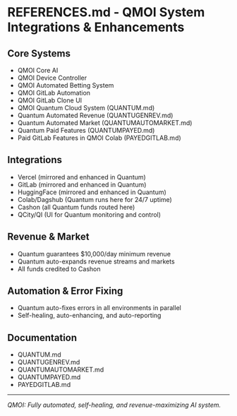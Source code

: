 # REFERENCES.md - QMOI System Integrations & Enhancements

## Core Systems
- QMOI Core AI
- QMOI Device Controller
- QMOI Automated Betting System
- QMOI GitLab Automation
- QMOI GitLab Clone UI
- QMOI Quantum Cloud System (QUANTUM.md)
- Quantum Automated Revenue (QUANTUGENREV.md)
- Quantum Automated Market (QUANTUMAUTOMARKET.md)
- Quantum Paid Features (QUANTUMPAYED.md)
- Paid GitLab Features in QMOI Colab (PAYEDGITLAB.md)

## Integrations
- Vercel (mirrored and enhanced in Quantum)
- GitLab (mirrored and enhanced in Quantum)
- HuggingFace (mirrored and enhanced in Quantum)
- Colab/Dagshub (Quantum runs here for 24/7 uptime)
- Cashon (all Quantum funds routed here)
- QCity/QI (UI for Quantum monitoring and control)

## Revenue & Market
- Quantum guarantees $10,000/day minimum revenue
- Quantum auto-expands revenue streams and markets
- All funds credited to Cashon

## Automation & Error Fixing
- Quantum auto-fixes errors in all environments in parallel
- Self-healing, auto-enhancing, and auto-reporting

## Documentation
- QUANTUM.md
- QUANTUGENREV.md
- QUANTUMAUTOMARKET.md
- QUANTUMPAYED.md
- PAYEDGITLAB.md

---
*QMOI: Fully automated, self-healing, and revenue-maximizing AI system.* 